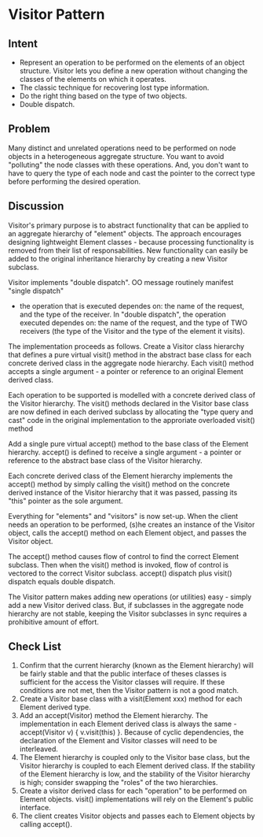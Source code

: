 # Visitor Pattern

## Intent

- Represent an operation to be performed on the elements of an object structure.
Visitor lets you define a new operation without changing the classes of the elements
on which it operates.
- The classic technique for recovering lost type information.
- Do the right thing based on the type of two objects.
- Double dispatch.

## Problem

Many distinct and unrelated operations need to be performed on node objects in a
heterogeneous aggregate structure. You want to avoid "polluting" the node classes
with these operations. And, you don't want to have to query the type of each node
and cast the pointer to the correct type before performing the desired operation.

## Discussion

Visitor's primary purpose is to abstract functionality that can be applied to an
aggregate hierarchy of "element" objects. The approach encourages designing lightweight
Element classes - because processing functionality is removed from their list of responsabilities.
New functionality can easily be added to the original inheritance hierarchy by creating 
a new Visitor subclass.

Visitor implements "double dispatch". OO message routinely manifest "single dispatch"
- the operation that is executed dependes on: the name of the request, and the type 
of the receiver. In "double dispatch", the operation executed dependes on: the name
of the request, and the type of TWO receivers (the type of the Visitor and the type
of the element it visits).

The implementation proceeds as follows. Create a Visitor class hierarchy that defines
a pure virtual visit() method in the abstract base class for each concrete derived
class in the aggregate node hierarchy. Each visit() method accepts a single argument -
a pointer or reference to an original Element derived class.

Each operation to be supported is modelled with a concrete derived class of the
Visitor hierarchy. The visit() methods declared in the Visitor base class are now 
defined in each derived subclass by allocating the "type query and cast" code in
the original implementation to the approriate overloaded visit() method

Add a single pure virtual accept() method to the base class of the Element hierarchy.
accept() is defined to receive a single argument - a pointer or reference to the
abstract base class of the Visitor hierarchy.

Each concrete derived class of the Element hierarchy implements the accept() method
by simply calling the visit() method on the concrete derived instance of the Visitor
hierarchy that it was passed, passing its "this" pointer as the sole argument.

Everything for "elements" and "visitors" is now set-up. When the client needs an
operation to be performed, (s)he creates an instance of the Visitor object, calls
the accept() method on each Element object, and passes the Visitor object.

The accept() method causes flow of control to find the correct Element subclass.
Then when the visit() method is invoked, flow of control is vectored to the correct
Visitor subclass. accept() dispatch plus visit() dispatch equals double dispatch.

The Visitor pattern makes adding new operations (or utilities) easy - simply add
a new Visitor derived class. But, if subclasses in the aggregate node hierarchy
are not stable, keeping the Visitor subclasses in sync requires a prohibitive
amount of effort.

## Check List

1. Confirm that the current hierarchy (known as the Element hierarchy) will be
fairly stable and that the public interface of theses classes is sufficient for the
access the Visitor classes will require. If these conditions are not met, then the
Visitor pattern is not a good match.
2. Create a Visitor base class with a visit(Element xxx) method for each Element
derived type.
3. Add an accept(Visitor) method the Element hierarchy. The implementation in each
Element derived class is always the same - accept(Visitor v) { v.visit(this) }.
Because of cyclic dependencies, the declaration of the Element and Visitor classes
will need to be interleaved.
4. The Element hierarchy is coupled only to the Visitor base class, but the Visitor
hierarchy is coupled to each Element derived class. If the stability of the Element
hierarchy is low, and the stability of the Visitor hierarchy is high; consider swapping
the "roles" of the two hierarchies.
5. Create a visitor derived class for each "operation" to be performed on Element
objects. visit() implementations will rely on the Element's public interface.
6. The client creates Visitor objects and passes each to Element objects by calling
accept().